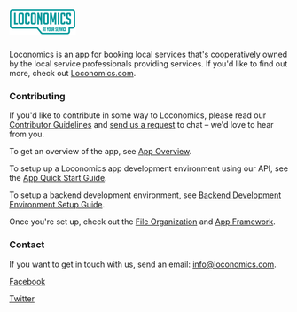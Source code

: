 <h1><a href="https://loconomics.com"> <img src="app/source/images/logo-large.png" alt="Loconomics"/></a> </h1>

Loconomics is an app for booking local services that's cooperatively owned by the local service professionals providing services. If you'd like to find out more, check out [Loconomics.com](https://loconomics.com).

### Contributing

If you'd like to contribute in some way to Loconomics, please read our [Contributor Guidelines](docs/Contributor%20Guidelines.md) and [send us a request](mailto:joshua.danielson@loconomics.com) to chat – we'd love to hear from you.

To get an overview of the app, see [App Overview](docs/App%20Overview.md).

To setup up a Loconomics app development environment using our API, see the [App Quick Start Guide](docs/App%20Quick%20Start%20Guide.md).

To setup a backend development environment, see [Backend Development Environment Setup Guide](docs/Backend%20Development%20Environment%20Setup%20Guide.md).

Once you're set up, check out the [File Organization](docs/File%20Organization.md) and [App Framework](docs/App%20Framework.md).

### Contact

If you want to get in touch with us, send an email: [info@loconomics.com](mailto:info@loconomics.com).

[Facebook](https://facebook.com/Loconomics) 

[Twitter](https://twitter.com/Loconomics)

